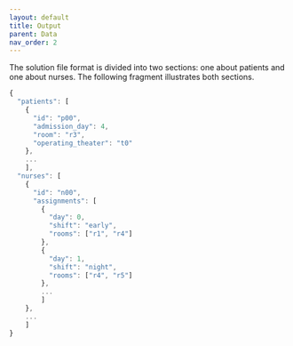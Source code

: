 ```yaml
---
layout: default
title: Output
parent: Data
nav_order: 2
---
```

<!--TODO: expand the explanation of the .json output file (e.g. syntax patient is not admitted, nurse is not assigned to any room etc., add warning about data types)-->

The solution file format is divided into two sections: one about patients and one about nurses. The following fragment illustrates both sections.

```js
{
  "patients": [
    {
      "id": "p00",
      "admission_day": 4,
      "room": "r3",
      "operating_theater": "t0"
    },
    ...
    ],
  "nurses": [
    {
      "id": "n00",
      "assignments": [
        {
          "day": 0,
          "shift": "early",
          "rooms": ["r1", "r4"]
        },
        {
          "day": 1,
          "shift": "night",
          "rooms": ["r4", "r5"]
        },
        ...
        ]
    },
    ...
    ]
}
```